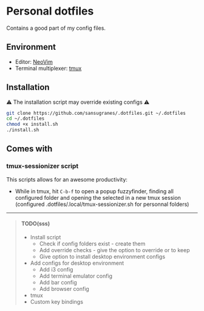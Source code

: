 # Personal dotfiles
Contains a good part of my config files.

## Environment
- Editor: [NeoVim](https://github.com/neovim/neovim/wiki)
- Terminal multiplexer: [tmux](https://github.com/tmux/tmux/wiki)

## Installation
⚠️ The installation script may override existing configs ⚠️
```bash
git clone https://github.com/sansugranes/.dotfiles.git ~/.dotfiles
cd ~/.dotfiles
chmod +x install.sh
./install.sh
```

## Comes with
### tmux-sessionizer script
This scripts allows for an awesome productivity:
- While in tmux, hit ```C-b-f``` to open a popup fuzzyfinder, finding all configured folder and opening the selected in a new tmux session (configured .dotfiles/.local/tmux-sessionizer.sh for personnal folders)

---

> #### TODO(sss)
> - Install script
>   - Check if config folders exist - create them
>   - Add override checks - give the option to override or to keep
>   - Give option to install desktop environment configs
> - Add configs for desktop environment
>   - Add i3 config
>   - Add terminal emulator config
>   - Add bar config
>   - Add browser config
>  - tmux
>   - Custom key bindings
